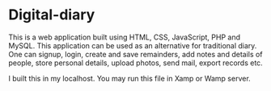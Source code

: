 # Digital-diary
This is a web application built using HTML, CSS, JavaScript, PHP and MySQL. This application can be used as an alternative for traditional diary. One can signup, login, create and save remainders, add notes and details of people, store personal details, upload photos, send mail, export records etc.  

I built this in my localhost.
You may run this file in Xamp or Wamp server.
